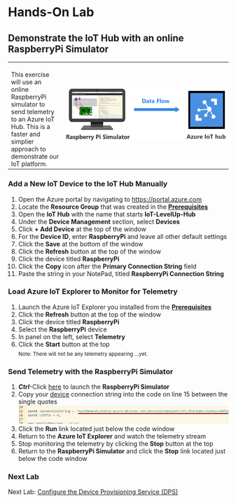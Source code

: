 <h1>Hands-On Lab</h1>

<h2>Demonstrate the IoT Hub with an online RaspberryPi Simulator</h2>
<table>
<tr>
<td width="25%" valign="top"><br>This exercise will use an online RaspberryPi simulator to send telemetry to an Azure IoT Hub.  This is a faster and simplier approach to demonstrate our IoT platform.</td>
<td>

![EventGridDiagram](./images/RaspberryPiSimulator.png) 

</td>
</tr>
</table>
<p>
<h3>Add a New IoT Device to the IoT Hub Manually</h3>
<ol>
  <li>Open the Azure portal by navigating to <a href="https://portal.azure.com">https://portal.azure.com</a>
  <li>Locate the <b>Resource Group</b> that was created in the <b><a href="prerequisites.md">Prerequisites</a></b>
  <li>Open the <b>IoT Hub</b> with the name that starts <b>IoT-LevelUp-Hub</b>
  <li>Under the <b>Device Management</b> section, select <b>Devices</b>
  <li>Click <b>+ Add Device</b> at the top of the window
  <li>For the <b>Device ID</b>, enter <b>RaspberryPi</b> and leave all other default settings
  <li>Click the <b>Save</b> at the bottom of the window
  <li>Click the <b>Refresh</b> button at the top of the window
  <li>Click the device titled <b>RaspberryPi</b>
  <li>Click the <b>Copy</b> icon after the <b>Primary Connection String</b> field
  <li>Paste the string in your NotePad, titled <b>RaspberryPi Connection String</b>
</ol>
<h3>Load Azure IoT Explorer to Monitor for Telemetry</h3>
<ol>
  <li>Launch the Azure IoT Explorer you installed from the <b><a href="prerequisites.md">Prerequisites</a></b>
  <li>Click the <b>Refresh</b> button at the top of the window
  <li>Click the device titled <b>RaspberryPi</b>
  <li>Select the <b>RaspberryPi</b> device
  <li>In panel on the left, select <b>Telemetry</b>
  <li>Click the <b>Start</b> button at the top<br>
    <sub>Note:  There will not be any telemetry appearing  ...yet.</sub>
</ol>
<h3>Send Telemetry with the RaspberryPi Simulator</h3>
<ol>
  <li><b><i>Ctrl</b></i>-Click <a href="https://azure-samples.github.io/raspberry-pi-web-simulator/#getstarted">here</a> to launch the <b>RaspberryPi Simulator</b>
  <li>Copy your <u>device</u> connection string into the code on line 15 between the single quotes<br>
<img src="./images/RaspSimConnString.png">
  <li>Click the <b>Run</b> link located just below the code window
  <li>Return to the <b>Azure IoT Explorer</b> and watch the telemetry stream
  <li>Stop monitoring the telemetry by clicking the <b>Stop</b> button at the top
  <li>Return to the <b>RaspberryPi Simulator</b> and click the <b>Stop</b> link located just below the code window
</ol>
<h3>Next Lab</h3>
Next Lab: <a href="ConfigureDPS.md">Configure the Device Provisioning Service (DPS)</a>
